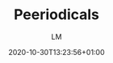---
title: "Peeriodicals"
images: # Create a folder in /static/images/tools that has the same name as this current markdown file and place the images there. We only need the file name here. If this is not clear, please refer to existing tools as references.
  - path: peeriodicals_landing.png
  - path: peeriodicals_sometopics.png
  - path: peeriodicals.com_peeriodicals_thermodynamics-of-the-metabolism.png
categories:
  - "Publishing and Sharing"
tags:
  - Publication
  - Open Science
links:
  - name: peeriodicals
    link:	https://peeriodicals.com/
summary: "Create and Edit your own journal"
features:
  - curate and edit articles
platforms:
  - "Web"
fields:
  - "General and Interdisciplinary"
plans:
  - name:
    description:
makers: # the makers of the tool
  - name:
    description:
author: LM   # the person who submitted this tool to KausalFlow
date: 2020-10-30T13:23:56+01:00
draft: false
---